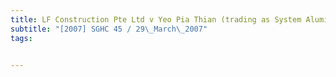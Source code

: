 ```yaml
---
title: LF Construction Pte Ltd v Yeo Pia Thian (trading as System Aluminium Works) 
subtitle: "[2007] SGHC 45 / 29\_March\_2007"
tags:


---
```



